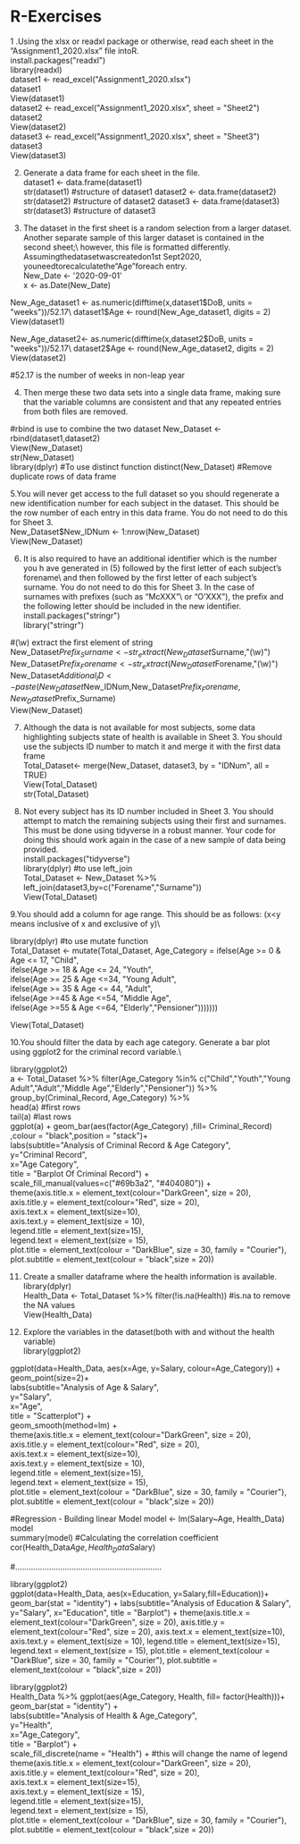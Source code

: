 # R-Exercises




1 .Using the xlsx or readxl package or otherwise, read each sheet in the ”Assignment1_2020.xlsx” file intoR.\
install.packages("readxl")\
library(readxl)\
dataset1 <- read_excel("Assignment1_2020.xlsx")\
dataset1\
View(dataset1)\
dataset2 <- read_excel("Assignment1_2020.xlsx", sheet = "Sheet2")\
dataset2\
View(dataset2)\
dataset3 <- read_excel("Assignment1_2020.xlsx", sheet = "Sheet3")\
dataset3\
View(dataset3)

2. Generate a data frame for each sheet in the file.\
dataset1 <- data.frame(dataset1)\
str(dataset1)  #structure of dataset1
dataset2 <- data.frame(dataset2)\
str(dataset2)  #structure of dataset2
dataset3 <- data.frame(dataset3)\
str(dataset3) #structure of dataset3


3. The dataset in the first sheet is a random selection from a larger dataset. Another separate sample of this larger dataset is contained in the second sheet;\ however, this file is formatted differently. Assumingthedatasetwascreatedon1st Sept2020, youneedtorecalculatethe“Age”foreach entry.\
New_Date <- '2020-09-01'\
x <- as.Date(New_Date)

New_Age_dataset1 <- as.numeric(difftime(x,dataset1$DoB, units = "weeks"))/52.17\
dataset1$Age <- round(New_Age_dataset1, digits = 2)\
View(dataset1)

New_Age_dataset2<- as.numeric(difftime(x,dataset2$DoB, units = "weeks"))/52.17\
dataset2$Age <- round(New_Age_dataset2, digits = 2)\
View(dataset2)

#52.17 is the number of weeks in non-leap year

4. Then merge these two data sets into a single data frame, making sure that the variable columns are consistent and that any repeated entries from both files are removed.

#rbind is use to combine the two dataset
New_Dataset <- rbind(dataset1,dataset2)\
View(New_Dataset)\
str(New_Dataset)\
library(dplyr) #To use distinct function
distinct(New_Dataset)  #Remove duplicate rows of data frame


5.You will never get access to the full dataset so you should regenerate a new identification number for each subject in the dataset. This should be the row number of each entry in this data frame. You do not need to do this for Sheet 3.\
New_Dataset$New_IDNum <- 1:nrow(New_Dataset)\
View(New_Dataset)

6. It is also required to have an additional identifier which is the number you h ave generated in (5) followed by the first letter of each subject’s forename\ and then followed by the first letter of each subject’s surname. You do not need to do this for Sheet 3. In the case of surnames with prefixes (such as “McXXX”\ or “O’XXX”), the prefix and the following letter should be included in the new identifier.\
install.packages("stringr")\
library("stringr")

#(\\w) extract the first element of string\
New_Dataset$Prefix_Surname <- str_extract(New_Dataset$Surname,"(\\w)")\
New_Dataset$Prefix_Forename <- str_extract(New_Dataset$Forename,"(\\w)")\
New_Dataset$Additional_ID <- paste(New_Dataset$New_IDNum,New_Dataset$Prefix_Forename,New_Dataset$Prefix_Surname)\
View(New_Dataset)


7. Although the data is not available for most subjects, some data highlighting subjects state of health is available in Sheet 3. You should use the subjects ID number to match it and merge it with the first data frame\
Total_Dataset<- merge(New_Dataset, dataset3, by = "IDNum", all = TRUE)\
View(Total_Dataset)\
str(Total_Dataset)

8. Not every subject has its ID number included in Sheet 3. You should attempt to match the remaining subjects using their first and surnames. This must be done using tidyverse in a robust manner. Your code for doing this should work again in the case of a new sample of data being provided.\
install.packages("tidyverse")\
library(dplyr)  #to use left_join\
Total_Dataset <- New_Dataset %>% left_join(dataset3,by=c("Forename","Surname"))\
View(Total_Dataset)


9.You should add a column for age range. This should be as follows: (x<y means inclusive of x and exclusive of y)\

library(dplyr) #to use mutate function\
Total_Dataset <- mutate(Total_Dataset, Age_Category = ifelse(Age >= 0 & Age <= 17, "Child",\
                                                ifelse(Age >= 18 & Age <= 24, "Youth",\
                                                      ifelse(Age >= 25 & Age <=34, "Young Adult",\
                                                             ifelse(Age >= 35 & Age <= 44, "Adult",\
                                                                    ifelse(Age >=45 & Age <=54, "Middle Age",\
                                                                           ifelse(Age >=55 & Age <=64, "Elderly","Pensioner")))))))


View(Total_Dataset)

10.You should filter the data by each age category. Generate a bar plot using ggplot2 for the criminal record variable.\

library(ggplot2)\
a <-  Total_Dataset %>% filter(Age_Category %in% c("Child","Youth","Young Adult","Adult","Middle Age","Elderly","Pensioner")) %>% group_by(Criminal_Record, Age_Category) %>%\
head(a) #first rows\
tail(a) #last rows\
  ggplot(a) + geom_bar(aes(factor(Age_Category) ,fill= Criminal_Record) ,colour = "black",position = "stack")+\
  labs(subtitle="Analysis of Criminal Record & Age Category",\
       y="Criminal Record",\
       x="Age Category",\
       title = "Barplot Of Criminal Record") +\
  scale_fill_manual(values=c("#69b3a2", "#404080")) +\
 theme(axis.title.x = element_text(colour="DarkGreen", size = 20),\
           axis.title.y = element_text(colour="Red", size = 20),\
           axis.text.x = element_text(size=10),\
           axis.text.y = element_text(size = 10),\
           legend.title = element_text(size=15),\
           legend.text = element_text(size = 15),\
           plot.title = element_text(colour = "DarkBlue", size = 30, family = "Courier"),\
           plot.subtitle = element_text(colour = "black",size = 20))


11. Create a smaller dataframe where the health information is available.\
library(dplyr)\
Health_Data <- Total_Dataset %>% filter(!is.na(Health))  #is.na to remove the NA values\
View(Health_Data)

12. Explore the variables in the dataset(both with and without the health variable)\
library(ggplot2)

ggplot(data=Health_Data, aes(x=Age, y=Salary, colour=Age_Category)) + geom_point(size=2)+\
  labs(subtitle="Analysis of Age & Salary",\
       y="Salary",\
       x="Age",\
       title = "Scatterplot") +\
  geom_smooth(method=lm) +\
theme(axis.title.x = element_text(colour="DarkGreen", size = 20),\
           axis.title.y = element_text(colour="Red", size = 20),\
           axis.text.x = element_text(size=10),\
           axis.text.y = element_text(size = 10),\
           legend.title = element_text(size=15),\
           legend.text = element_text(size = 15),\
      plot.title = element_text(colour = "DarkBlue", size = 30, family = "Courier"),\
      plot.subtitle = element_text(colour = "black",size = 20))


#Regression - Building linear Model
model <- lm(Salary~Age, Health_Data)\
model\
summary(model)
#Calculating the correlation coefficient
cor(Health_Data$Age, Health_Data$Salary)


#.................................................................

library(ggplot2)\
ggplot(data=Health_Data, aes(x=Education, y=Salary,fill=Education))+ geom_bar(stat = "identity") +
  labs(subtitle="Analysis of Education & Salary",
       y="Salary",
       x="Education",
       title = "Barplot") +
  theme(axis.title.x = element_text(colour="DarkGreen", size = 20),
        axis.title.y = element_text(colour="Red", size = 20),
        axis.text.x = element_text(size=10),
        axis.text.y = element_text(size = 10),
        legend.title = element_text(size=15),
        legend.text = element_text(size = 15),
        plot.title = element_text(colour = "DarkBlue", size = 30, family = "Courier"),
        plot.subtitle = element_text(colour = "black",size = 20))



library(ggplot2)\
Health_Data %>% ggplot(aes(Age_Category, Health, fill= factor(Health)))+ geom_bar(stat = "identity") +\
  labs(subtitle="Analysis of Health & Age_Category",\
       y="Health",\
       x="Age_Category",\
       title = "Barplot") +\
  scale_fill_discrete(name = "Health") +  #this will change the name of legend\
  theme(axis.title.x = element_text(colour="DarkGreen", size = 20),\
        axis.title.y = element_text(colour="Red", size = 20),\
        axis.text.x = element_text(size=15),\
        axis.text.y = element_text(size = 15),\
        legend.title = element_text(size=15),\
        legend.text = element_text(size = 15),\
        plot.title = element_text(colour = "DarkBlue", size = 30, family = "Courier"),\
        plot.subtitle = element_text(colour = "black",size = 20))





